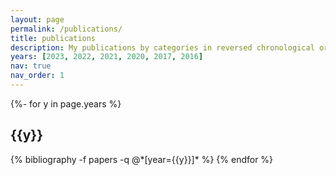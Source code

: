 ```yaml
---
layout: page
permalink: /publications/
title: publications
description: My publications by categories in reversed chronological order.
years: [2023, 2022, 2021, 2020, 2017, 2016]
nav: true
nav_order: 1
---
```

<!-- _pages/publications.md -->
<div class="publications">

{%- for y in page.years %}
  <h2 class="year">{{y}}</h2>
  {% bibliography -f papers -q @*[year={{y}}]* %}
{% endfor %}

</div>
